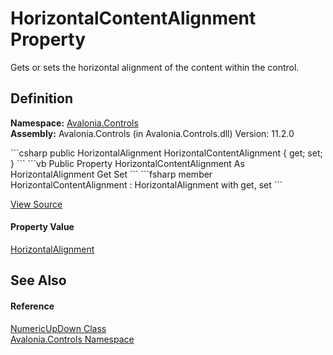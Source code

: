 # HorizontalContentAlignment Property


Gets or sets the horizontal alignment of the content within the control.



## Definition
**Namespace:** <a href="N_Avalonia_Controls">Avalonia.Controls</a>  
**Assembly:** Avalonia.Controls (in Avalonia.Controls.dll) Version: 11.2.0

<Tabs groupId="api-code-preview">
<TabItem value="csharp" label="C#">
```csharp
public HorizontalAlignment HorizontalContentAlignment { get; set; }
```
</TabItem>
<TabItem value="vb" label="VB">
```vb
Public Property HorizontalContentAlignment As HorizontalAlignment
	Get
	Set
```
</TabItem>
<TabItem value="fsharp" label="F#">
```fsharp
member HorizontalContentAlignment : HorizontalAlignment with get, set
```
</TabItem>
</Tabs>



<a href="https://github.com/AvaloniaUI/Avalonia/tree/master/src/Avalonia.Controls/NumericUpDown/NumericUpDown.cs#L308" title="View the source code">View Source</a>



#### Property Value
<a href="T_Avalonia_Layout_HorizontalAlignment">HorizontalAlignment</a>

## See Also


#### Reference
<a href="T_Avalonia_Controls_NumericUpDown">NumericUpDown Class</a>  
<a href="N_Avalonia_Controls">Avalonia.Controls Namespace</a>  

